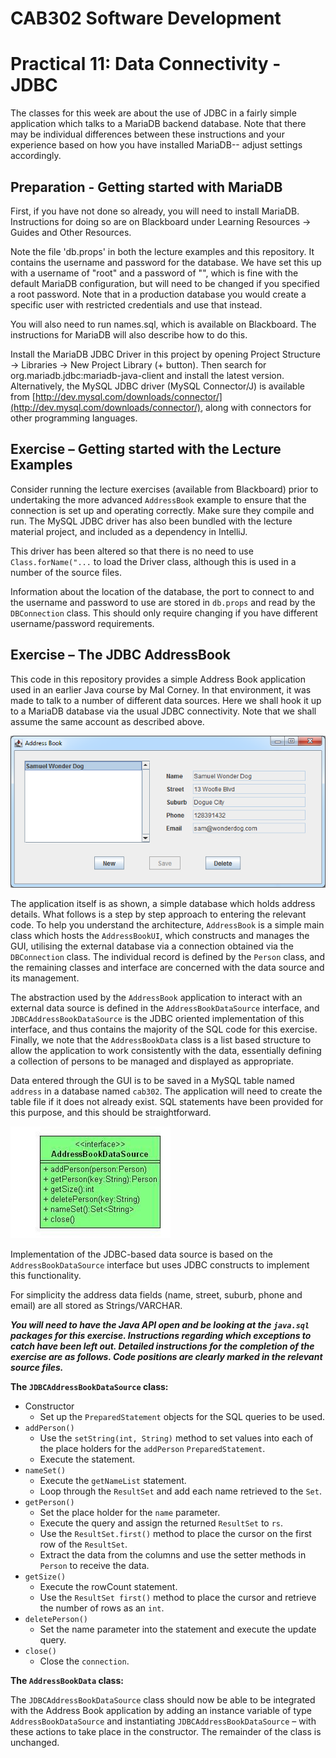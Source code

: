 CAB302 Software Development
===========================

# Practical 11: Data Connectivity - JDBC

The classes for this week are about the use of JDBC in a fairly simple application which talks to a MariaDB backend 
database. Note that there may be individual differences between these instructions and your experience based on how you have installed MariaDB-- adjust settings accordingly.

## Preparation - Getting started with MariaDB

First, if you have not done so already, you will need to install MariaDB. Instructions for doing so are on Blackboard under Learning Resources -> Guides and Other Resources.

Note the file 'db.props' in both the lecture examples and this repository. It contains the username and password for the
database. We have set this up with a username of "root" and a password of "", which is fine with the default MariaDB configuration, but will need to be changed if you specified a root password. Note that in a production database you would create a specific user with restricted credentials and use that instead.

You will also need to run names.sql, which is available on Blackboard. The instructions for MariaDB will also describe how to do this.

Install the MariaDB JDBC Driver in this project by opening Project Structure -> Libraries -> New Project Library (+ button). Then search for org.mariadb.jdbc:mariadb-java-client and install the latest version.
Alternatively, the MySQL JDBC driver (MySQL Connector/J) is available from [http://dev.mysql.com/downloads/connector/](http://dev.mysql.com/downloads/connector/), along with connectors for 
other programming languages.

## Exercise – Getting started with the Lecture Examples

Consider running the lecture exercises (available from Blackboard) prior to undertaking the more 
advanced `AddressBook` example to ensure that the connection is set up and operating correctly. Make sure they 
compile and run. The MySQL JDBC driver has also been bundled with the lecture material project, and included as a dependency in IntelliJ.

This driver has been altered so that there is no need to use `Class.forName("...` to load the Driver class, although 
this is used in a number of the source files.

Information about the location of the database, the port to connect to and the username and password to use are stored in `db.props` and read by the `DBConnection` class. This should only require changing if you have different username/password requirements.

## Exercise – The JDBC AddressBook

This code in this repository provides a simple Address Book application used in an earlier Java course by Mal Corney. 
In that environment, it was made to talk to a number of different data sources. Here we shall hook it up to a MariaDB
database via the usual JDBC connectivity. Note that we shall assume the same account as described above.

![Samuel Wonder Dog](imgs/img0.png)

The application itself is as shown, a simple database which holds address details. What follows is a step by step 
approach to entering the relevant code. To help you understand the architecture, `AddressBook` is a simple main class 
which hosts the `AddressBookUI`, which constructs and manages the GUI, utilising the external database via a 
connection obtained via the `DBConnection` class. The individual record is defined by the `Person` class, and the 
remaining classes and interface are concerned with the data source and its management.

The abstraction used by the `AddressBook` application to interact with an external data source is defined in the 
`AddressBookDataSource` interface, and `JDBCAddressBookDataSource` is the JDBC oriented implementation of this 
interface, and thus contains the majority of the SQL code for this exercise. Finally, we note that the `AddressBookData` 
class is a list based structure to allow the application to work consistently with the data, essentially defining a 
collection of persons to be managed and displayed as appropriate.

Data entered through the GUI is to be saved in a MySQL table named `address` in a database named `cab302`. The 
application will need to create the table file if it does not already exist. SQL statements have been provided for 
this purpose, and this should be straightforward.

![`AddressBookDataSource`](imgs/img1.png)

Implementation of the JDBC-based data source is based on the `AddressBookDataSource` interface but uses JDBC constructs 
to implement this functionality.

For simplicity the address data fields (name, street, suburb, phone and email) are all stored as Strings/VARCHAR.

***You will need to have the Java API open and be looking at the `java.sql` packages for this exercise. Instructions 
regarding which exceptions to catch have been left out. Detailed instructions for the completion of the exercise are 
as follows. Code positions are clearly marked in the relevant source files.***

**The `JDBCAddressBookDataSource` class:**

  - Constructor
    - Set up the `PreparedStatement` objects for the SQL queries to be used.
  - `addPerson()`
    - Use the `setString(int, String)` method to set values into each of the place holders for the `addPerson` 
      `PreparedStatement`.
    - Execute the statement.
  - `nameSet()`
    - Execute the `getNameList` statement.
    - Loop through the `ResultSet` and add each  name retrieved to the `Set`.
  - `getPerson()`
    - Set the place holder for the `name` parameter.
    - Execute the query and assign the returned `ResultSet` to `rs`.
    - Use the `ResultSet.first()` method to place the cursor on the first row of the `ResultSet`.
    - Extract the data from the columns and use the setter methods in `Person` to receive the data.
  - `getSize()`
    - Execute the rowCount statement.
    - Use the `ResultSet first()` method to place the cursor and retrieve the number of rows as an `int`.
  - `deletePerson()`
    - Set the name parameter into the statement and execute the update query.
  - `close()`
    - Close the `connection`.

**The `AddressBookData` class:**

The `JDBCAddressBookDataSource` class should now be able to be integrated with the Address Book application by adding 
an instance variable of type `AddressBookDataSource` and instantiating `JDBCAddressBookDataSource` – with these 
actions to take place in the constructor. The remainder of the class is unchanged.